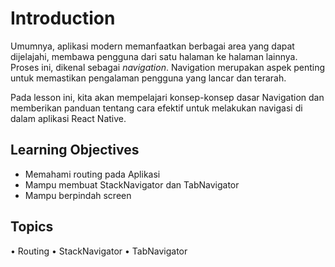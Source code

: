 # Introduction

Umumnya, aplikasi modern memanfaatkan berbagai area yang dapat dijelajahi, membawa pengguna dari satu halaman ke halaman lainnya. Proses ini, dikenal sebagai _navigation_. Navigation merupakan aspek penting untuk memastikan pengalaman pengguna yang lancar dan terarah.

Pada lesson ini, kita akan mempelajari konsep-konsep dasar Navigation dan memberikan panduan tentang cara efektif untuk melakukan navigasi di dalam aplikasi React Native.

## Learning Objectives

- Memahami routing pada Aplikasi
- Mampu membuat StackNavigator dan TabNavigator
- Mampu berpindah screen

## Topics

• Routing
• StackNavigator
• TabNavigator

